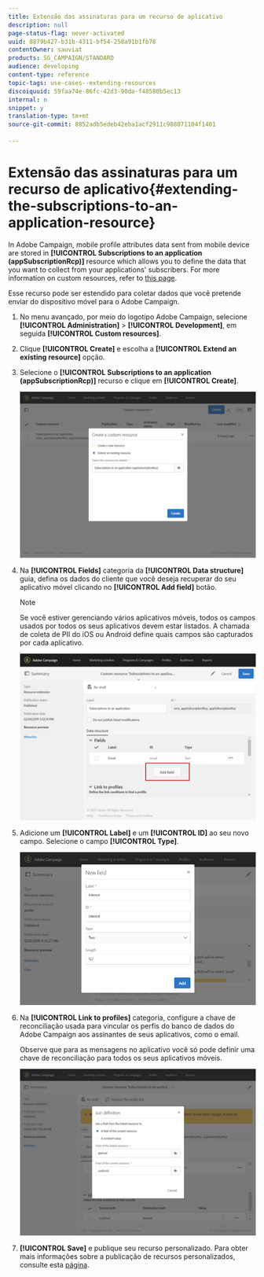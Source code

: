 ```yaml
---
title: Extensão das assinaturas para um recurso de aplicativo
description: null
page-status-flag: never-activated
uuid: 8879b427-b31b-4311-bf54-258a91b1fb78
contentOwner: sauviat
products: SG_CAMPAIGN/STANDARD
audience: developing
content-type: reference
topic-tags: use-cases--extending-resources
discoiquuid: 59faa74e-86fc-42d3-90da-f48580b5ec13
internal: n
snippet: y
translation-type: tm+mt
source-git-commit: 8852adb5edeb42eba1acf2911c988071104f1401

---
```



# Extensão das assinaturas para um recurso de aplicativo{#extending-the-subscriptions-to-an-application-resource}

In Adobe Campaign, mobile profile attributes data sent from mobile device are stored in **[!UICONTROL Subscriptions to an application (appSubscriptionRcp)]** resource which allows you to define the data that you want to collect from your applications&#39; subscribers. For more information on custom resources, refer to [this page](../../developing/using/key-steps-to-add-a-resource.md).

Esse recurso pode ser estendido para coletar dados que você pretende enviar do dispositivo móvel para o Adobe Campaign.

1. No menu avançado, por meio do logotipo Adobe Campaign, selecione **[!UICONTROL Administration]** > **[!UICONTROL Development]**, em seguida **[!UICONTROL Custom resources]**.
1. Clique **[!UICONTROL Create]** e escolha a **[!UICONTROL Extend an existing resource]** opção.
1. Selecione o **[!UICONTROL Subscriptions to an application (appSubscriptionRcp)]** recurso e clique em **[!UICONTROL Create]**.

   ![](assets/in_app_personal_data_4.png)

1. Na **[!UICONTROL Fields]** categoria da **[!UICONTROL Data structure]** guia, defina os dados do cliente que você deseja recuperar do seu aplicativo móvel clicando no **[!UICONTROL Add field]** botão.

   >[!NOTE]
   >
   >Se você estiver gerenciando vários aplicativos móveis, todos os campos usados por todos os seus aplicativos devem estar listados. A chamada de coleta de PII do iOS ou Android define quais campos são capturados por cada aplicativo.

   ![](assets/in_app_personal_data.png)

1. Adicione um **[!UICONTROL Label]** e um **[!UICONTROL ID]** ao seu novo campo. Selecione o campo **[!UICONTROL Type]**.

   ![](assets/schema_extension_uc9.png)

1. Na **[!UICONTROL Link to profiles]** categoria, configure a chave de reconciliação usada para vincular os perfis do banco de dados do Adobe Campaign aos assinantes de seus aplicativos, como o email.

   Observe que para as mensagens no aplicativo você só pode definir uma chave de reconciliação para todos os seus aplicativos móveis.

   ![](assets/in_app_personal_data_3.png)

1. **[!UICONTROL Save]** e publique seu recurso personalizado. Para obter mais informações sobre a publicação de recursos personalizados, consulte esta [página](../../developing/using/updating-the-database-structure.md#publishing-a-custom-resource).

